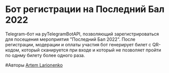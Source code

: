 # Бот регистрации на Последний Бал 2022
Telegram-бот на pyTelegramBotAPI, позволяющий зарегистрироваться для посещения мероприятия "Последний Бал 2022".
После регистрации, модерации и оплаты участия бот генерирует билет с QR-кодом, который сканируется при входе и который не позволяет пройти по однму билету более одного раза.

#Авторы
[Artem Larionenko](https://github.com/lrrrtm)
